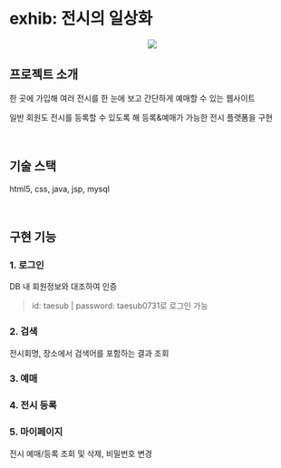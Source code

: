 # exhib: 전시의 일상화
<p align="center">
  <img src="https://github.com/CSeJin/project-exhib/assets/127668461/cddf6df4-5369-44bc-9071-92174e6cdb73">
</p>

## 프로젝트 소개
한 곳에 가입해 여러 전시를 한 눈에 보고 간단하게 예매할 수 있는 웹사이트

일반 회원도 전시를 등록할 수 있도록 해 등록&예매가 가능한 전시 플랫폼을 구현

</br>

## 기술 스택
html5, css, java, jsp, mysql

</br>

## 구현 기능
### 1. 로그인
DB 내 회원정보와 대조하여 인증
> id: taesub | password: taesub0731로 로그인 가능
### 2. 검색
전시회명, 장소에서 검색어를 포함하는 결과 조회
### 3. 예매
### 4. 전시 등록
### 5. 마이페이지
전시 예매/등록 조회 및 삭제, 비밀번호 변경
